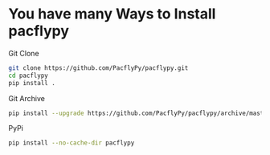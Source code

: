 # You have many Ways to Install pacflypy

Git Clone

```bash
git clone https://github.com/PacflyPy/pacflypy.git
cd pacflypy
pip install .
```

Git Archive

```bash
pip install --upgrade https://github.com/PacflyPy/pacflypy/archive/master.zip
```

PyPi

```bash
pip install --no-cache-dir pacflypy
```